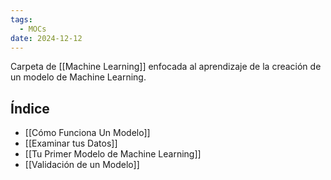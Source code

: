 ```yaml
---
tags:
  - MOCs
date: 2024-12-12
---
```

Carpeta de [[Machine Learning]] enfocada al aprendizaje de la creación de un modelo de Machine Learning.

## Índice

- [[Cómo Funciona Un Modelo]]
- [[Examinar tus Datos]]
- [[Tu Primer Modelo de Machine Learning]]
- [[Validación de un Modelo]]

